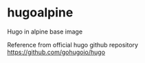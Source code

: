 # hugoalpine
Hugo in alpine base image

Reference from official hugo github repository
https://github.com/gohugoio/hugo
